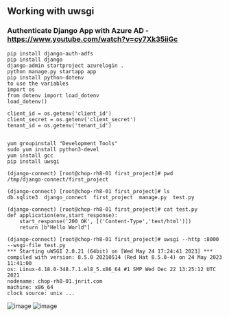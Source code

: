 ## Working with uwsgi
### Authenticate Django App with Azure AD - https://www.youtube.com/watch?v=cy7Xk35iiGc
```
pip install django-auth-adfs
pip install django
django-admin startproject azurelogin .
python manage.py startapp app
pip install python-dotenv
to use the variables
import os
from dotenv import load_dotenv
load_dotenv()

client_id = os.getenv('client_id')
client_secret = os.getenv('client_secret')
tenant_id = os.getenv('tenant_id')


```

```
yum groupinstall "Development Tools"
sudo yum install python3-devel
yum install gcc
pip install uwsgi

(django-connect) [root@chop-rh8-01 first_project]# pwd
/tmp/django-connect/first_project

(django-connect) [root@chop-rh8-01 first_project]# ls
db.sqlite3  django_connect  first_project  manage.py  test.py

(django-connect) [root@chop-rh8-01 first_project]# cat test.py
def application(env,start_response):
    start_response('200 OK', [('Content-Type','text/html')])
    return [b"Hello World"]

(django-connect) [root@chop-rh8-01 first_project]# uwsgi --http :8000 --wsgi-file test.py
*** Starting uWSGI 2.0.21 (64bit) on [Wed May 24 17:24:41 2023] ***
compiled with version: 8.5.0 20210514 (Red Hat 8.5.0-4) on 24 May 2023 11:41:00
os: Linux-4.18.0-348.7.1.el8_5.x86_64 #1 SMP Wed Dec 22 13:25:12 UTC 2021
nodename: chop-rh8-01.jnrit.com
machine: x86_64
clock source: unix ...
```
![image](https://github.com/jniranjanreddy/django-connect/assets/83489863/9d842605-bbfe-4d14-bb27-45b9384ba801)
![image](https://github.com/jniranjanreddy/django-connect/assets/83489863/3c11d044-4696-4f58-b3a5-b7adc30b8abd)

